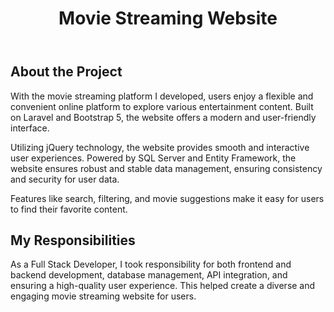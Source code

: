 <header>
        <h1>Movie Streaming Website</h1>
    </header>
    <section>
        <h2>About the Project</h2>
        <p>
            With the movie streaming platform I developed, users enjoy a flexible and convenient online platform to explore various entertainment content. Built on Laravel and Bootstrap 5, the website offers a modern and user-friendly interface.
        </p>
        <p>
            Utilizing jQuery technology, the website provides smooth and interactive user experiences. Powered by SQL Server and Entity Framework, the website ensures robust and stable data management, ensuring consistency and security for user data.
        </p>
        <p>
            Features like search, filtering, and movie suggestions make it easy for users to find their favorite content.
        </p>
    </section>
    <section>
        <h2>My Responsibilities</h2>
        <p>
            As a Full Stack Developer, I took responsibility for both frontend and backend development, database management, API integration, and ensuring a high-quality user experience. This helped create a diverse and engaging movie streaming website for users.
        </p>
    </section>
